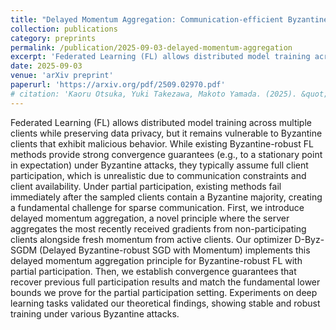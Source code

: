 ```yaml
---
title: "Delayed Momentum Aggregation: Communication-efficient Byzantine-robust Federated Learning with Partial Participation"
collection: publications
category: preprints
permalink: /publication/2025-09-03-delayed-momentum-aggregation
excerpt: 'Federated Learning (FL) allows distributed model training across multiple clients while preserving data privacy, but it remains vulnerable to Byzantine clients that exhibit malicious behavior. While existing Byzantine-robust FL methods provide strong convergence guarantees (e.g., to a stationary point in expectation) under Byzantine attacks, they typically assume full client participation, which is unrealistic due to communication constraints and client availability. Under partial participation, existing methods fail immediately after the sampled clients contain a Byzantine majority, creating a fundamental challenge for sparse communication. First, we introduce delayed momentum aggregation, a novel principle where the server aggregates the most recently received gradients from non-participating clients alongside fresh momentum from active clients. Our optimizer D-Byz-SGDM (Delayed Byzantine-robust SGD with Momentum) implements this delayed momentum aggregation principle for Byzantine-robust FL with partial participation. Then, we establish convergence guarantees that recover previous full participation results and match the fundamental lower bounds we prove for the partial participation setting. Experiments on deep learning tasks validated our theoretical findings, showing stable and robust training under various Byzantine attacks.'
date: 2025-09-03
venue: 'arXiv preprint'
paperurl: 'https://arxiv.org/pdf/2509.02970.pdf'
# citation: 'Kaoru Otsuka, Yuki Takezawa, Makoto Yamada. (2025). &quot;Delayed Momentum Aggregation: Communication-efficient Byzantine-robust Federated Learning with Partial Participation.&quot; <i>arXiv preprint arXiv:2509.02970</i>.'
---
```

Federated Learning (FL) allows distributed model training across multiple clients while preserving data privacy, but it remains vulnerable to Byzantine clients that exhibit malicious behavior. While existing Byzantine-robust FL methods provide strong convergence guarantees (e.g., to a stationary point in expectation) under Byzantine attacks, they typically assume full client participation, which is unrealistic due to communication constraints and client availability. Under partial participation, existing methods fail immediately after the sampled clients contain a Byzantine majority, creating a fundamental challenge for sparse communication. First, we introduce delayed momentum aggregation, a novel principle where the server aggregates the most recently received gradients from non-participating clients alongside fresh momentum from active clients. Our optimizer D-Byz-SGDM (Delayed Byzantine-robust SGD with Momentum) implements this delayed momentum aggregation principle for Byzantine-robust FL with partial participation. Then, we establish convergence guarantees that recover previous full participation results and match the fundamental lower bounds we prove for the partial participation setting. Experiments on deep learning tasks validated our theoretical findings, showing stable and robust training under various Byzantine attacks.